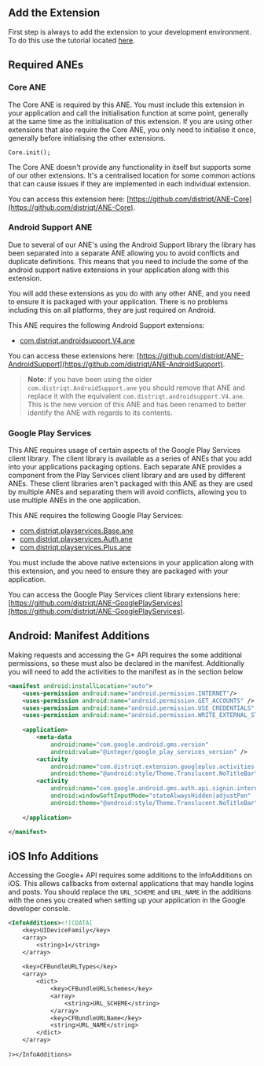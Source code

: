 
## Add the Extension

First step is always to add the extension to your development environment. 
To do this use the tutorial located [here](http://airnativeextensions.com/knowledgebase/tutorial/1).



## Required ANEs

### Core ANE

The Core ANE is required by this ANE. You must include this extension in your application and 
call the initialisation function at some point, generally at the same time as the initialisation 
of this extension. If you are using other extensions that also require the Core ANE, you only 
need to initialise it once, generally before initialising the other extensions.

```as3
Core.init();
```

The Core ANE doesn't provide any functionality in itself but supports some of our other extensions. 
It's a centralised location for some common actions that can cause issues if they are implemented 
in each individual extension.

You can access this extension here: [https://github.com/distriqt/ANE-Core](https://github.com/distriqt/ANE-Core).


### Android Support ANE

Due to several of our ANE's using the Android Support library the library has been separated 
into a separate ANE allowing you to avoid conflicts and duplicate definitions.
This means that you need to include the some of the android support native extensions in 
your application along with this extension. 

You will add these extensions as you do with any other ANE, and you need to ensure it is 
packaged with your application. There is no problems including this on all platforms, 
they are just required on Android.

This ANE requires the following Android Support extensions:

- [com.distriqt.androidsupport.V4.ane](https://github.com/distriqt/ANE-AndroidSupport/raw/master/lib/com.distriqt.androidsupport.V4.ane)

You can access these extensions here: [https://github.com/distriqt/ANE-AndroidSupport](https://github.com/distriqt/ANE-AndroidSupport).

>
> **Note**: if you have been using the older `com.distriqt.AndroidSupport.ane` you should remove that
> ANE and replace it with the equivalent `com.distriqt.androidsupport.V4.ane`. This is the new 
> version of this ANE and has been renamed to better identify the ANE with regards to its contents.
>


### Google Play Services

This ANE requires usage of certain aspects of the Google Play Services client library. The client library 
is available as a series of ANEs that you add into your applications packaging options. Each separate ANE 
provides a component from the Play Services client library and are used by different ANEs. These client 
libraries aren't packaged with this ANE as they are used by multiple ANEs and separating them will avoid 
conflicts, allowing you to use multiple ANEs in the one application.

This ANE requires the following Google Play Services:

- [com.distriqt.playservices.Base.ane](https://github.com/distriqt/ANE-GooglePlayServices/raw/master/lib/com.distriqt.playservices.Base.ane)
- [com.distriqt.playservices.Auth.ane](https://github.com/distriqt/ANE-GooglePlayServices/raw/master/lib/com.distriqt.playservices.Auth.ane)
- [com.distriqt.playservices.Plus.ane](https://github.com/distriqt/ANE-GooglePlayServices/raw/master/lib/com.distriqt.playservices.Plus.ane)

You must include the above native extensions in your application along with this extension, and you need 
to ensure they are packaged with your application.

You can access the Google Play Services client library extensions here: [https://github.com/distriqt/ANE-GooglePlayServices](https://github.com/distriqt/ANE-GooglePlayServices).





## Android: Manifest Additions

Making requests and accessing the G+ API requires the some additional permissions, 
so these must also be declared in the manifest. Additionally you will need to add 
the activities to the manifest as in the section below


```xml
<manifest android:installLocation="auto">
	<uses-permission android:name="android.permission.INTERNET"/>
	<uses-permission android:name="android.permission.GET_ACCOUNTS" />
	<uses-permission android:name="android.permission.USE_CREDENTIALS" />
	<uses-permission android:name="android.permission.WRITE_EXTERNAL_STORAGE" />
	
	<application>
		<meta-data 
			android:name="com.google.android.gms.version"
			android:value="@integer/google_play_services_version" />
		<activity 
			android:name="com.distriqt.extension.googleplus.activities.GooglePlusActivity" 
			android:theme="@android:style/Theme.Translucent.NoTitleBar" />
		<activity 
			android:name="com.google.android.gms.auth.api.signin.internal.SignInHubActivity" 
			android:windowSoftInputMode="stateAlwaysHidden|adjustPan" 
			android:theme="@android:style/Theme.Translucent.NoTitleBar" />
				
	</application>

</manifest>
```


## iOS Info Additions

Accessing the Google+ API requires some additions to the InfoAdditions on iOS. 
This allows callbacks from external applications that may handle logins and posts. 
You should replace the `URL_SCHEME` and `URL_NAME` in the additions with the ones 
you created when setting up your application in the Google developer console.

```xml
<InfoAdditions><![CDATA[
	<key>UIDeviceFamily</key>
	<array>
		<string>1</string>
	</array>
	
	<key>CFBundleURLTypes</key>
	<array>
		<dict>
			<key>CFBundleURLSchemes</key>
			<array>
				<string>URL_SCHEME</string>
			</array>
			<key>CFBundleURLName</key>
			<string>URL_NAME</string>
		</dict>
	</array>
	
)></InfoAdditions>
```
